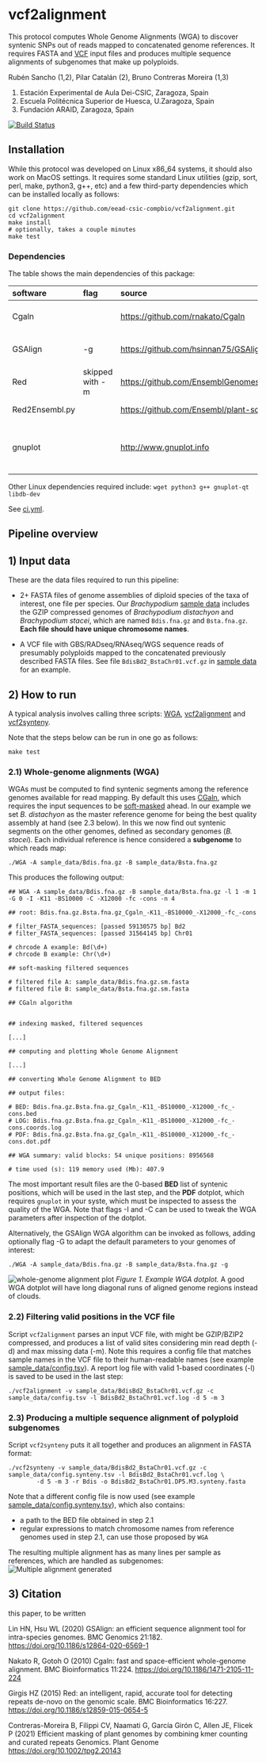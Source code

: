# vcf2alignment

This protocol computes Whole Genome Alignments (WGA) to discover syntenic SNPs out of reads mapped to concatenated 
genome references. It requires FASTA and [VCF](https://en.wikipedia.org/wiki/Variant_Call_Format) input files and 
produces multiple sequence alignments of subgenomes that make up polyploids.

Rubén Sancho (1,2), Pilar Catalán (2), Bruno Contreras Moreira (1,3)

1. Estación Experimental de Aula Dei-CSIC, Zaragoza, Spain
2. Escuela Politécnica Superior de Huesca, U.Zaragoza, Spain
3. Fundación ARAID, Zaragoza, Spain

[![Build Status](https://github.com/eead-csic-compbio/vcf2alignment/actions/workflows/ci.yml/badge.svg?branch=master)](https://github.com/eead-csic-compbio/vcf2alignment/actions/workflows/ci.yml)

## Installation

While this protocol was developed on Linux x86_64 systems, it should also work on MacOS settings.
It requires some standard Linux utilities (gzip, sort, perl, make, python3, g++, etc) and a few third-party dependencies
which can be installed locally as follows:

    git clone https://github.com/eead-csic-compbio/vcf2alignment.git
    cd vcf2alignment
    make install
    # optionally, takes a couple minutes
    make test

### Dependencies 

The table shows the main dependencies of this package:

|software|flag|source|notes|
|:-------|:---|:-----|:----|
|Cgaln|  |https://github.com/rnakato/Cgaln|requires gcc compiler|
|GSAlign| -g |https://github.com/hsinnan75/GSAlign|requires g++ compiler|
|Red|skipped with -m|https://github.com/EnsemblGenomes/Red|requires g++ compiler|
|Red2Ensembl.py|   |https://github.com/Ensembl/plant-scripts|requires python3|
|gnuplot|  |http://www.gnuplot.info|required for dotplots in PDF format| 

Other Linux dependencies required include: `wget python3 g++ gnuplot-qt libdb-dev` 

See [ci.yml](https://github.com/eead-csic-compbio/vcf2alignment/blob/master/.github/workflows/ci.yml).

## Pipeline overview

<!-- flowchart -->

## 1) Input data 

These are the data files required to run this pipeline:

+ 2+ FASTA files of genome assemblies of diploid species of the taxa of interest, one file per species.
Our *Brachypodium* [sample data](https://github.com/eead-csic-compbio/vcf2alignment/tree/master/sample_data)
includes the GZIP compressed genomes of *Brachypodium distachyon* and *Brachypodium stacei*, 
which are named `Bdis.fna.gz` and `Bsta.fna.gz`. **Each file should have unique chromosome names**.

+ A VCF file with GBS/RADseq/RNAseq/WGS sequence reads of presumably polyploids mapped to the concatenated previously described FASTA files.
See file `BdisBd2_BstaChr01.vcf.gz` in [sample data](https://github.com/eead-csic-compbio/vcf2alignment/tree/master/sample_data)
for an example.


## 2) How to run

A typical analysis involves calling three scripts: [WGA](https://github.com/eead-csic-compbio/vcf2alignment/blob/master/WGA), 
[vcf2alignment](https://github.com/eead-csic-compbio/vcf2alignment/blob/master/WGA) and 
[vcf2synteny](https://github.com/eead-csic-compbio/vcf2alignment/blob/master/WGA). 

Note that the steps below can be run in one go as follows:

    make test

### 2.1) Whole-genome alignments (WGA)

WGAs must be computed to find syntenic segments among the reference genomes available for read mapping.
By default this uses [CGaln](https://github.com/rnakato/Cgaln),
which requires the input sequences to be [soft-masked](https://genomevolution.org/wiki/index.php/Masked) ahead.
In our example we set *B. distachyon* as the master reference genome for being the best quality assembly at hand
(see 2.3 below).
In this we now find out syntenic segments on the other genomes, defined as secondary genomes (*B. stacei*). 
Each individual reference is hence considered a **subgenome** to which reads map:

    ./WGA -A sample_data/Bdis.fna.gz -B sample_data/Bsta.fna.gz

This produces the following output:

    ## WGA -A sample_data/Bdis.fna.gz -B sample_data/Bsta.fna.gz -l 1 -m 1 -G 0 -I -K11 -BS10000 -C -X12000 -fc -cons -n 4

    ## root: Bdis.fna.gz.Bsta.fna.gz_Cgaln_-K11_-BS10000_-X12000_-fc_-cons

    # filter_FASTA_sequences: [passed 59130575 bp] Bd2
    # filter_FASTA_sequences: [passed 31564145 bp] Chr01

    # chrcode A example: Bd(\d+)
    # chrcode B example: Chr(\d+)

    ## soft-masking filtered sequences

    # filtered file A: sample_data/Bdis.fna.gz.sm.fasta
    # filtered file B: sample_data/Bsta.fna.gz.sm.fasta

    ## CGaln algorithm


    ## indexing masked, filtered sequences

    [...]

    ## computing and plotting Whole Genome Alignment

    [...]

    ## converting Whole Genome Alignment to BED

    ## output files:

    # BED: Bdis.fna.gz.Bsta.fna.gz_Cgaln_-K11_-BS10000_-X12000_-fc_-cons.bed
    # LOG: Bdis.fna.gz.Bsta.fna.gz_Cgaln_-K11_-BS10000_-X12000_-fc_-cons.coords.log
    # PDF: Bdis.fna.gz.Bsta.fna.gz_Cgaln_-K11_-BS10000_-X12000_-fc_-cons.dot.pdf

    ## WGA summary: valid blocks: 54 unique positions: 8956568

    # time used (s): 119 memory used (Mb): 407.9

The most important result files are the 0-based **BED** list of syntenic positions, which will be used in the last step,
and the **PDF** dotplot, which requires `gnuplot` in your syste, which must be inspected to assess the quality of
the WGA. Note that flags -I and -C can be used to tweak the WGA parameters after inspection of the dotplot.

Alternatively, the GSAlign WGA algorithm can be invoked as follows, adding optionally flag -G to
adapt the default parameters to your genomes of interest:
 
    ./WGA -A sample_data/Bdis.fna.gz -B sample_data/Bsta.fna.gz -g

![whole-genome alignment plot](./pics/dotplot.png)
*Figure 1. Example WGA dotplot.* A good WGA dotplot will have long diagonal runs of aligned genome regions instead of clouds.

### 2.2) Filtering valid positions in the VCF file

Script `vcf2alignment` parses an input VCF file, with might be GZIP/BZIP2 compressed, 
and produces a list of valid sites considering min read depth (-d) and max missing data (-m).
Note this requires a config file that matches sample names in the VCF file to their human-readable names
(see example [sample_data/config.tsv](https://github.com/eead-csic-compbio/vcf2alignment/blob/master/sample_data/config.tsv)).
A report log file with valid 1-based coordinates (-l) is saved to be used in the last step:

    ./vcf2alignment -v sample_data/BdisBd2_BstaChr01.vcf.gz -c sample_data/config.tsv -l BdisBd2_BstaChr01.vcf.log -d 5 -m 3


### 2.3) Producing a multiple sequence alignment of polyploid subgenomes

Script `vcf2synteny` puts it all together and produces an alignment in FASTA format:
 
    ./vcf2synteny -v sample_data/BdisBd2_BstaChr01.vcf.gz -c sample_data/config.synteny.tsv -l BdisBd2_BstaChr01.vcf.log \
			-d 5 -m 3 -r Bdis -o BdisBd2_BstaChr01.DP5.M3.synteny.fasta

Note that a different config file is now used (see example 
[sample_data/config.synteny.tsv](https://github.com/eead-csic-compbio/vcf2alignment/blob/master/sample_data/config.synteny.tsv)),
which also contains: 

+ a path to the BED file obtained in step 2.1
+ regular expressions to match chromosome names from reference genomes used in step 2.1, can use those proposed by `WGA`

The resulting multiple alignment has as many lines per sample as references, which are handled as subgenomes:
![Multiple alignment generated](./pics/MSA_subgenomes.sample.png)



## 3) Citation

this paper, to be written

Lin HN, Hsu WL (2020) GSAlign: an efficient sequence alignment tool for intra-species genomes. BMC Genomics 21:182. https://doi.org/10.1186/s12864-020-6569-1

Nakato R, Gotoh O (2010) Cgaln: fast and space-efficient whole-genome alignment. BMC Bioinformatics 11:224. https://doi.org/10.1186/1471-2105-11-224

Girgis HZ (2015) Red: an intelligent, rapid, accurate tool for detecting repeats de-novo on the genomic scale. BMC Bioinformatics 16:227. https://doi.org/10.1186/s12859-015-0654-5

Contreras-Moreira B, Filippi CV, Naamati G, García Girón C, Allen JE, Flicek P (2021) Efficient masking of plant genomes by combining kmer counting and curated repeats Genomics. Plant Genome https://doi.org/10.1002/tpg2.20143

